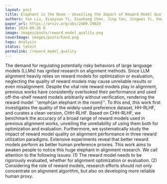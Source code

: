 ```yaml
---
layout: post
title: Elephant in the Room - Unveiling the Impact of Reward Model Quality in Alignment
authors: Yan Liu, Xiaoyuan Yi, Xiaokang Chen, Jing Yao, Jingwei Yi, Daoguang Zan, Zheng Liu, Xing Xie, Tsung-Yi Ho
paper_url: https://arxiv.org/abs/2409.19024
date: 2024-09-26 0
image: images/posts/reward_model_quality.png
coverImage: images/posts/hand.png
tags: Analysis
status: latest 
permalink: /reward_model_quality
---
```


The demand for regulating potentially risky behaviors of large language models (LLMs) has ignited research on alignment methods. Since LLM alignment heavily relies on reward models for optimization or evaluation, neglecting the quality of reward models may cause unreliable results or even misalignment. Despite the vital role reward models play in alignment, previous works have consistently overlooked their performance and used off-the-shelf reward models arbitrarily without verification, rendering the reward model ``\emph{an elephant in the room}''. To this end, this work first investigates the quality of the widely-used preference dataset, HH-RLHF, and curates a clean version, CHH-RLHF. Based on CHH-RLHF, we benchmark the accuracy of a broad range of reward models used in previous alignment works, unveiling the unreliability of using them both for optimization and evaluation. Furthermore, we systematically study the impact of reward model quality on alignment performance in three reward utilization paradigms. Extensive experiments reveal that better reward models perform as better human preference proxies. This work aims to awaken people to notice this huge elephant in alignment research. We call attention to the following issues: (1) The reward model needs to be rigorously evaluated, whether for alignment optimization or evaluation. (2) Considering the role of reward models, research efforts should not only concentrate on alignment algorithm, but also on developing more reliable human proxy.